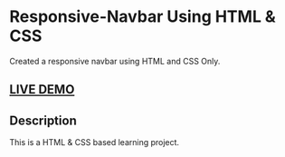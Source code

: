 # Responsive-Navbar Using HTML & CSS
Created a responsive navbar using HTML and CSS Only.

## <a href="https://durgeshrai04.github.io/Responsive-Navbar/" target="_blank">LIVE DEMO</a>

## Description

This is a HTML & CSS based learning project.
